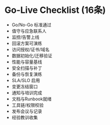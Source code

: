 # Go-Live Checklist (16条)

- Go/No-Go 标准通过
- 值守与应急联系人
- 监控/告警上线
- 回滚方案可演练
- 访问授权/证书/域名
- 数据初始化/迁移验证
- 性能与容量基线
- 安全扫描与补丁
- 备份与恢复演练
- SLA/SLO 启用
- 变更冻结窗口
- 通知与培训完成
- 文档与Runbook就绪
- 工具链/权限校验
- 发布会议与记录
- 经验教训收集
